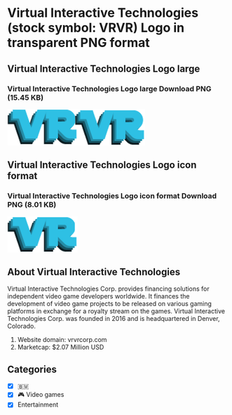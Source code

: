 # Virtual Interactive Technologies (stock symbol: VRVR) Logo in transparent PNG format

## Virtual Interactive Technologies Logo large

### Virtual Interactive Technologies Logo large Download PNG (15.45 KB)

![Virtual Interactive Technologies Logo large Download PNG (15.45 KB)](/img/orig/VRVR_BIG-c29559ae.png)

## Virtual Interactive Technologies Logo icon format

### Virtual Interactive Technologies Logo icon format Download PNG (8.01 KB)

![Virtual Interactive Technologies Logo icon format Download PNG (8.01 KB)](/img/orig/VRVR-03e497fd.png)

## About Virtual Interactive Technologies

Virtual Interactive Technologies Corp. provides financing solutions for independent video game developers worldwide. It finances the development of video game projects to be released on various gaming platforms in exchange for a royalty stream on the games. Virtual Interactive Technologies Corp. was founded in 2016 and is headquartered in Denver, Colorado.

1. Website domain: vrvrcorp.com
2. Marketcap: $2.07 Million USD


## Categories
- [x] 🇧🇲
- [x] 🎮 Video games
- [x] Entertainment
